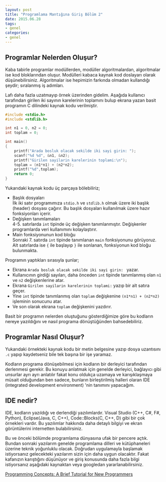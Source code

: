 ```yaml
---
layout: post
title: "Programlama Mantığına Giriş Bölüm 2"
date: 2015.06.28
tags:
- genel
categories:
- genel
---
```


Programlar Nelerden Oluşur?
---------------------------
Kaba tabirle programlar modüllerden, modüller algoritmalardan, algoritmalar ise kod bloklarından oluşur. Modülleri kabaca kaynak kod doslayarı olarak düşünebilirsiniz. Algoritmalar ise hepimizin farkında olmadan kullandığı şeydir; sıralanmış iş adımları.

Lafı daha fazla uzatmayıp örnek üzerinden gidelim. Aşağıda kullanıcı tarafından girilen iki sayının karelerinin toplamını bulup ekrana yazan basit programın C dilindeki kaynak kodu verilmiştir.

``` c main.c
#include <stdio.h>
#include <stdlib.h>

int n1 = 0, n2 = 0;
int toplam = 0;

int main()
{
	printf("Arada bosluk olacak sekilde iki sayi girin: ");
	scanf("%d %d", &n1, &n2);
	printf("Girilen sayilarin karelerinin toplami:\n");
	toplam = (n1*n1) + (n2*n2);
	printf("%d",toplam);
	return 0;
}
```

Yukarıdaki kaynak kodu üç parçaya bölebiliriz;  

- Başlık dosyaları  
	İlk iki satır programımıza `stdio.h` ve `stdlib.h` olmak üzere iki başlık (header) dosyası çağırır. Bu başlık dosyaları kullanılmak üzere hazır fonksiyonları içerir.  
- Değişken tanımlamaları  
	4-5. satırlarda `int` tipinde üç değişken tanımlanmıştır. Değişkenler programlarda veri kullanımını kolaylaştırır.
- Main fonksiyonunun kod bloğu  
	Sonraki 7. satırda  `int` tipinde tanımlanan `main` fonksiyonunu görüyoruz.  Alt satırlarda ise `{` ile başlayıp `}` ile sonlanan, fonksiyonun kod bloğu bulunmakta.  

Programın yaptıkları sırasıyla şunlar;  

- Ekrana `Arada bosluk olacak sekilde iki sayi girin: ` yazar.  
- Kullanıcının girdiği sayıları, daha önceden `int` tipinde tanımlanmış olan `n1` ve `n2` değişkenlerine atar.  
- Ekrana `Girilen sayilarin karelerinin toplami:` yazıp bir alt satıra geçer.  
- Yine `int` tipinde tanımlanmış olan `toplam` değişkenine `(n1*n1) + (n2*n2)` işleminin sonucunu atar.  
- Ve son olarak ekrana `toplam` değişkenini yazdırır.  

Basit bir programın nelerden oluştuğunu gösterdiğimize göre bu kodların nereye yazıldığını ve nasıl programa dönüştüğünden bahsedebiliriz.  

Programlar Nasıl Oluşur?
------------------------

Yukarıdaki örnekteki kaynak kodu bir metin belgesine yazıp dosya uzantısını `.c` yapıp kaydetseniz bile tek başına bir işe yaramaz.  

Kodların programa dönüşebilmesi için kodların bir derleyici tarafından derlenmesi gerekir. Bu konuyu anlatmak için genelde derleyici, bağlayıcı gibi unsurlar ayrı ayrı anlatılır fakat konu oldukça uzamaya ve karışıklaşmaya müsait olduğundan ben sadece, bunların birleştirilmiş halleri olaran IDE (integrated development environment) 'nin tanımını yapacağım.  

IDE nedir?
----------

IDE, kodların yazıldığı ve derlendiği yazılımlardır. Visual Studio (C++, C#, F#, Python), Eclipse(Java, C, C++), Code::Blocks(C, C++, D) gibi bir çok örnekleri vardır. Bu yazılımlar hakkında daha detaylı bilgiyi ve ekran görüntülerini internetten bulabilirsiniz.  

Bu ve önceki bölümde programlama dünyasına ufak bir pencere açtık. Bundan sonraki yazılarım genelde programlama dilleri ve kütüphaneleri üzerine teknik yoğunluklu olacak. Doğrudan uygulamayla başlamak istiyorsanız gelecekteki yazılarım sizin için daha uygun olacaktır. Fakat kafanızın karıştığını düşünüyor ve giriş konusunda daha fazla bilgi istiyorsanız aşağıdaki kaynaktan veya googledan yararlanabilirsiniz.  

[Programming Concepts: A Brief Tutorial for New Programmers][Kaynak]

[Kaynak]: http://holowczak.com/programming-concepts-tutorial-programmers/
